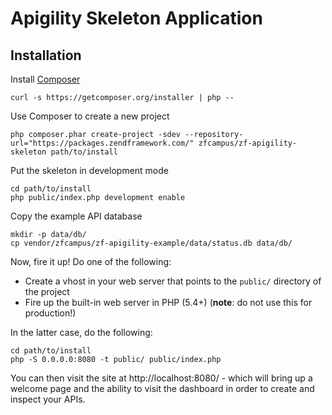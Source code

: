 Apigility Skeleton Application
==============================

Installation
------------

Install [Composer](http://http://getcomposer.org/)
```
curl -s https://getcomposer.org/installer | php --
```
Use Composer to create a new project
```
php composer.phar create-project -sdev --repository-url="https://packages.zendframework.com/" zfcampus/zf-apigility-skeleton path/to/install
```
Put the skeleton in development mode
```
cd path/to/install
php public/index.php development enable
```
Copy the example API database
```
mkdir -p data/db/
cp vendor/zfcampus/zf-apigility-example/data/status.db data/db/
```

Now, fire it up! Do one of the following:

- Create a vhost in your web server that points to the `public/` directory of
  the project
- Fire up the built-in web server in PHP (5.4+) (**note**: do not use this for
  production!)

In the latter case, do the following:

```
cd path/to/install
php -S 0.0.0.0:8080 -t public/ public/index.php
```

You can then visit the site at http://localhost:8080/ - which will bring up a
welcome page and the ability to visit the dashboard in order to create and
inspect your APIs.
